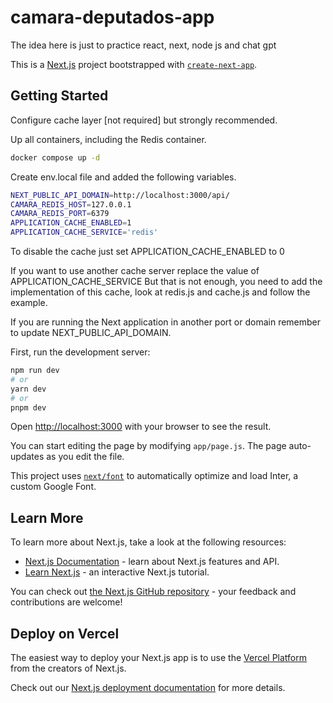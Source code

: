 # camara-deputados-app
The idea here is just to practice react, next, node js and chat gpt 

This is a [Next.js](https://nextjs.org/) project bootstrapped with [`create-next-app`](https://github.com/vercel/next.js/tree/canary/packages/create-next-app).

## Getting Started

Configure cache layer [not required] but strongly recommended.

Up all containers, including the Redis container.
```bash
docker compose up -d
```

Create env.local file and added the following variables.
```bash
NEXT_PUBLIC_API_DOMAIN=http://localhost:3000/api/
CAMARA_REDIS_HOST=127.0.0.1
CAMARA_REDIS_PORT=6379 
APPLICATION_CACHE_ENABLED=1 
APPLICATION_CACHE_SERVICE='redis'
```

To disable the cache just set APPLICATION_CACHE_ENABLED to 0

If you want to use another cache server replace the value of APPLICATION_CACHE_SERVICE
But that is not enough, you need to add the implementation of this cache, look at redis.js and cache.js and follow the example.

If you are running the Next application in another port or domain remember to update NEXT_PUBLIC_API_DOMAIN.


First, run the development server:

```bash
npm run dev
# or
yarn dev
# or
pnpm dev
```

Open [http://localhost:3000](http://localhost:3000) with your browser to see the result.

You can start editing the page by modifying `app/page.js`. The page auto-updates as you edit the file.

This project uses [`next/font`](https://nextjs.org/docs/basic-features/font-optimization) to automatically optimize and load Inter, a custom Google Font.

## Learn More

To learn more about Next.js, take a look at the following resources:

- [Next.js Documentation](https://nextjs.org/docs) - learn about Next.js features and API.
- [Learn Next.js](https://nextjs.org/learn) - an interactive Next.js tutorial.

You can check out [the Next.js GitHub repository](https://github.com/vercel/next.js/) - your feedback and contributions are welcome!

## Deploy on Vercel

The easiest way to deploy your Next.js app is to use the [Vercel Platform](https://vercel.com/new?utm_medium=default-template&filter=next.js&utm_source=create-next-app&utm_campaign=create-next-app-readme) from the creators of Next.js.

Check out our [Next.js deployment documentation](https://nextjs.org/docs/deployment) for more details.
